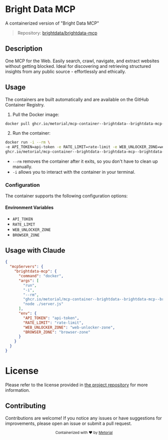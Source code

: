 
# Bright Data MCP

A containerized version of "Bright Data MCP"

> Repository: [brightdata/brightdata-mcp](https://github.com/brightdata/brightdata-mcp)

## Description

One MCP for the Web. Easily search, crawl, navigate, and extract websites without getting blocked. Ideal for discovering and retrieving structured insights from any public source - effortlessly and ethically.


## Usage

The containers are built automatically and are available on the GitHub Container Registry.

1. Pull the Docker image:

```bash
docker pull ghcr.io/metorial/mcp-container--brightdata--brightdata-mcp--brightdata-mcp
```

2. Run the container:

```bash
docker run -i --rm \ 
-e API_TOKEN=api-token -e RATE_LIMIT=rate-limit -e WEB_UNLOCKER_ZONE=web-unlocker-zone -e BROWSER_ZONE=browser-zone \
ghcr.io/metorial/mcp-container--brightdata--brightdata-mcp--brightdata-mcp  "node ./server.js"
```

- `--rm` removes the container after it exits, so you don't have to clean up manually.
- `-i` allows you to interact with the container in your terminal.



### Configuration

The container supports the following configuration options:




#### Environment Variables

- `API_TOKEN`
- `RATE_LIMIT`
- `WEB_UNLOCKER_ZONE`
- `BROWSER_ZONE`




## Usage with Claude

```json
{
  "mcpServers": {
    "brightdata-mcp": {
      "command": "docker",
      "args": [
        "run",
        "-i",
        "--rm",
        "ghcr.io/metorial/mcp-container--brightdata--brightdata-mcp--brightdata-mcp",
        "node ./server.js"
      ],
      "env": {
        "API_TOKEN": "api-token",
        "RATE_LIMIT": "rate-limit",
        "WEB_UNLOCKER_ZONE": "web-unlocker-zone",
        "BROWSER_ZONE": "browser-zone"
      }
    }
  }
}
```

# License

Please refer to the license provided in [the project repository](https://github.com/brightdata/brightdata-mcp) for more information.

## Contributing

Contributions are welcome! If you notice any issues or have suggestions for improvements, please open an issue or submit a pull request.

<div align="center">
  <sub>Containerized with ❤️ by <a href="https://metorial.com">Metorial</a></sub>
</div>
  